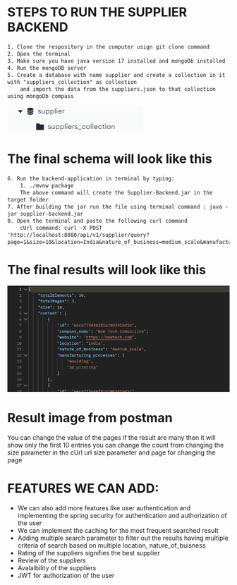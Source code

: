 # STEPS TO RUN THE SUPPLIER BACKEND
    1. Clone the respository in the computer usign git clone command
    2. Open the terminal 
    3. Make sure you have java version 17 installed and mongoDb installed
    4. Run the mongoDB server
    5. Create a database with name supplier and create a collection in it with "suppliers_collection" as collection 
        and import the data from the suppliers.json to that collection using mongoDb compass

![img.png](img.png)
# The final schema will look like this
    6. Run the backend-application in terminal by typing:
        1. ./mvnw package
        The above command will create the Supplier-Backend.jar in the target folder
    7. After building the jar run the file using terminal command : java -jar supplier-backend.jar
    8. Open the terminal and paste the following curl command 
        cUrl command: curl -X POST 'http://localhost:8080/api/v1/supplier/query?page=1&size=10&location=India&nature_of_business=medium_scale&manufacturing_process=3d_printing'
    
# The final results will look like this
![img_1.png](img_1.png)
# Result image from postman
You can change the value of the pages if the result are many then it will show only the first 10 entries you can change the count from changing 
the size parameter in the cUrl url size parameter and page for changing the page
# FEATURES WE CAN ADD:
* We can also add more features like user authentication and implementing the spring security for authentication and authorization of the user
* We can implement the caching for the most frequent searched result
* Adding multiple search parameter to filter out the results having multiple criteria of search based on multiple location, nature_of_buisness
* Rating of the suppliers signifies the best supplier
* Review of the suppliers
* Avalaibility of the suppliers
* JWT for authorization of the user
